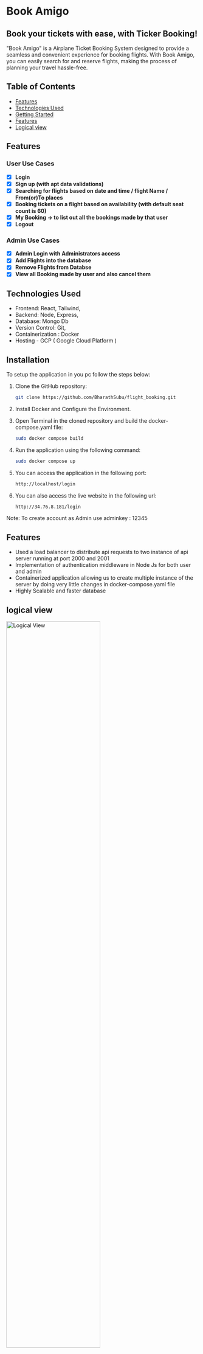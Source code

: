 # Book Amigo
## Book your tickets with ease, with Ticker Booking!

"Book Amigo" is a Airplane Ticket Booking System designed to provide a seamless and convenient experience for booking flights. With Book Amigo, you can easily search for and reserve flights, making the process of planning your travel hassle-free.  

## Table of Contents

- [Features](#features)
- [Technologies Used](#technologies-used)
- [Getting Started](#installation)
- [Features](#Features)
- [Logical view ](#logical-view )

## Features

### User Use Cases

- [x] **Login** 
- [x] **Sign up (with apt data validations)** 
- [x] **Searching for flights based on date and time / flight Name / From(or)To places** 
- [x] **Booking tickets on a flight based on availability (with default seat count is 60)** 
- [x] **My Booking -&gt; to list out all the bookings made by that user**
- [x] **Logout** 

### Admin Use Cases

- [x] **Admin Login with Administrators access** 
- [x] **Add Flights into the database**
- [x] **Remove Flights from Databse**
- [x] **View all Booking made by user and also cancel them** 

## Technologies Used

- Frontend: React,  Tailwind, 
- Backend: Node,  Express, 
- Database: Mongo Db
- Version Control: Git,
- Containerization : Docker
- Hosting - GCP ( Google Cloud Platform )

## Installation

To setup the application in you pc follow the steps below:

1. Clone the GitHub repository:

   ```bash
   git clone https://github.com/BharathSubu/flight_booking.git
    ```
2. Install Docker and Configure the Environment.

3. Open Terminal in the cloned repository and build the docker-compose.yaml file:
   ```bash
   sudo docker compose build
   ```
4. Run the application using the following command:
   ```bash
   sudo docker compose up
    ```
5. You can access the application in the following port:
   ```bash
   http://localhost/login
    ```
6. You can also access the live website in the following url:
   ```bash
   http://34.76.8.181/login
    ```
   
Note: To create account as Admin use adminkey : 12345

## Features

- Used a load balancer to distribute api requests to two instance of api server running at port 2000 and 2001
- Implementation of authentication middleware in Node Js for both user and admin
- Containerized application allowing us to create multiple instance of the server by doing very little changes in docker-compose.yaml file
- Highly Scalable and faster database

## logical view 
<img src="https://i.imgur.com/mgPP6YF.png" alt="Logical View" width="70%">

